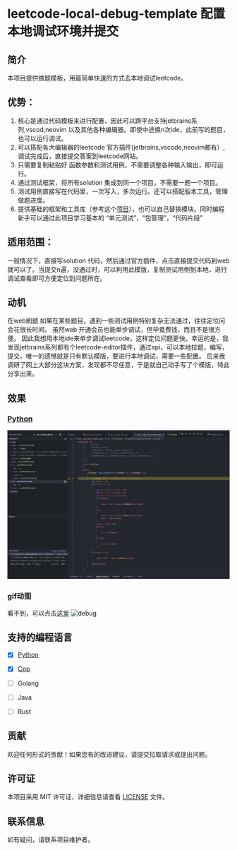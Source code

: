 # leetcode-local-debug-template 配置本地调试环境并提交

  
  
## 简介

本项目提供做题模板，用最简单快速的方式去本地调试leetcode。

## 优势：

1. 核心是通过代码模板来进行配置，因此可以跨平台支持jetbrains系列,vscod,neovim 以及其他各种编辑器。即使中途换n次ide，此前写的题目，也可以运行调试。
2. 可以搭配各大编辑器的leetcode 官方插件(jetbrains,vscode,neovim都有）,调试完成后，直接提交答案到leetcode网站。
3. 只需要复制粘贴好 函数参数和测试用例，不需要调整各种输入输出，即可运行。
4. 通过测试框架，将所有solution 集成到同一个项目，不需要一题一个项目。
5. 测试用例直接写在代码里，一次写入，多次运行。还可以搭配版本工具，管理做题进度。
6. 提供基础的框架和工具库（参考这个[项目](https://github.com/zonewave/leetcode-precompiled)），也可以自己替换模块。同时编程新手可以通过此项目学习基本的  “单元测试”，“包管理”，“代码片段”

## 适用范围：
一般情况下，直接写solution 代码，然后通过官方插件，点击直接提交代码到web就可以了。当提交n遍，没通过时，可以利用此模版，复制测试用例到本地，进行调试查看即可方便定位到问题所在。



## 动机

在web刷题 如果在某些题目，遇到一些测试用例特别复杂无法通过，往往定位问会花很长时间。
虽然web 开通会员也能单步调试，但毕竟费钱，而且不是很方便。
因此我想用本地ide来单步调试leetcode，这样定位问题更快。幸运的是，我发现jetbrains系列都有个leetcode-editor插件，通过api，可以本地拉题，编写，提交。唯一的遗憾就是只有默认模版，要进行本地调试，需要一些配置。
后来我调研了网上大部分这块方案，发现都不尽任意，于是就自己动手写了个模版，特此分享出来。

  
  

## 效果

### [Python](./py/README_CN.md)
![vscodecpp](./cpp/img/vscodecpp.png)

### gif动图
看不到，可以点击[这里](https://pic.imgdb.cn/item/67078defd29ded1a8c98f822.gif)
![debug](https://pic.imgdb.cn/item/67078defd29ded1a8c98f822.gif)



  

## 支持的编程语言

- [x] [Python](./py/README.md)

- [x] [Cpp](./cpp/README.md)
- [ ] Golang
- [ ] Java
- [ ] Rust

## 贡献  

欢迎任何形式的贡献！如果您有的改进建议，请提交拉取请求或提出问题。  

## 许可证  

本项目采用 MIT 许可证，详细信息请查看 [LICENSE](https://github.com/zonewave/leetcode-precompiled/blob/master/LICENSE) 文件。  

## 联系信息  

如有疑问，请联系项目维护者。